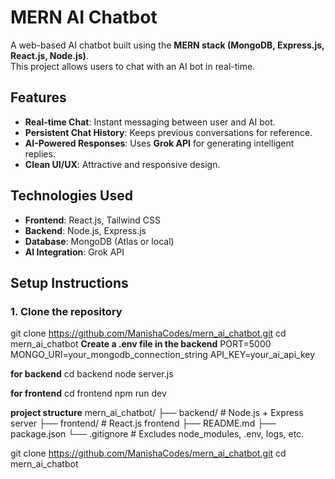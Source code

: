 # MERN AI Chatbot

A web-based AI chatbot built using the **MERN stack (MongoDB, Express.js, React.js, Node.js)**.  
This project allows users to chat with an AI bot in real-time.



## Features

- **Real-time Chat**: Instant messaging between user and AI bot.
- **Persistent Chat History**: Keeps previous conversations for reference.
- **AI-Powered Responses**: Uses **Grok API** for generating intelligent replies.
- **Clean UI/UX**: Attractive and responsive design.



## Technologies Used

- **Frontend**: React.js, Tailwind CSS
- **Backend**: Node.js, Express.js
- **Database**: MongoDB (Atlas or local)
- **AI Integration**: Grok API


## Setup Instructions

### 1. Clone the repository
git clone https://github.com/ManishaCodes/mern_ai_chatbot.git
cd mern_ai_chatbot
**Create a .env file in the backend**
PORT=5000
MONGO_URI=your_mongodb_connection_string
API_KEY=your_ai_api_key

**for backend**
cd backend
node server.js

**for frontend**
cd frontend
npm run dev

**project structure**
mern_ai_chatbot/
├── backend/        # Node.js + Express server
├── frontend/       # React.js frontend
├── README.md
├── package.json
└── .gitignore      # Excludes node_modules, .env, logs, etc.



git clone https://github.com/ManishaCodes/mern_ai_chatbot.git
cd mern_ai_chatbot
